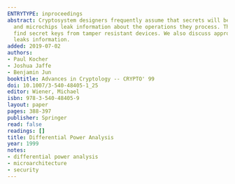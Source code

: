 ```yaml
---
ENTRYTYPE: inproceedings
abstract: Cryptosystem designers frequently assume that secrets will be manipulated in closed, reliable computing environments. Unfortunately, actual computers
  and microchips leak information about the operations they process. This paper examines specific methods for analyzing power consumption measurements to
  find secret keys from tamper resistant devices. We also discuss approaches for building cryptosystems that can operate securely in existing hardware that
  leaks information.
added: 2019-07-02
authors:
- Paul Kocher
- Joshua Jaffe
- Benjamin Jun
booktitle: Advances in Cryptology -- CRYPTO' 99
doi: 10.1007/3-540-48405-1_25
editor: Wiener, Michael
isbn: 978-3-540-48405-9
layout: paper
pages: 388-397
publisher: Springer
read: false
readings: []
title: Differential Power Analysis
year: 1999
notes:
- differential power analysis
- microarchitecture
- security
---
```

